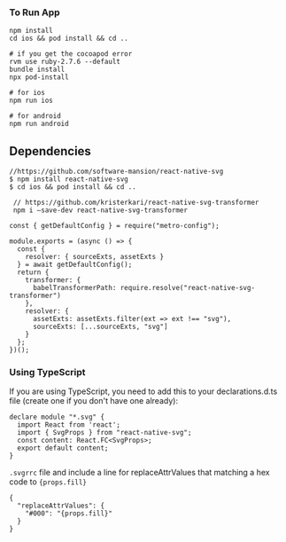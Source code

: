 ### To Run App

```
npm install
cd ios && pod install && cd ..

# if you get the cocoapod error
rvm use ruby-2.7.6 --default
bundle install
npx pod-install

# for ios
npm run ios

# for android
npm run android
```

## Dependencies

```
//https://github.com/software-mansion/react-native-svg
$ npm install react-native-svg
$ cd ios && pod install && cd ..
```

```
 // https://github.com/kristerkari/react-native-svg-transformer
 npm i —save-dev react-native-svg-transformer
```

```
const { getDefaultConfig } = require("metro-config");

module.exports = (async () => {
  const {
    resolver: { sourceExts, assetExts }
  } = await getDefaultConfig();
  return {
    transformer: {
      babelTransformerPath: require.resolve("react-native-svg-transformer")
    },
    resolver: {
      assetExts: assetExts.filter(ext => ext !== "svg"),
      sourceExts: [...sourceExts, "svg"]
    }
  };
})();
```

### Using TypeScript

If you are using TypeScript, you need to add this to your declarations.d.ts file (create one if you don't have one already):

```
declare module "*.svg" {
  import React from 'react';
  import { SvgProps } from "react-native-svg";
  const content: React.FC<SvgProps>;
  export default content;
}
```

`.svgrrc` file and include a line for replaceAttrValues that matching a hex code to `{props.fill}`

```
{
  "replaceAttrValues": {
    "#000": "{props.fill}"
  }
}
```
